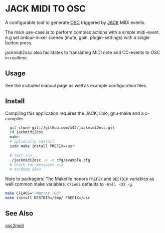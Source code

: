 JACK MIDI TO OSC
================

A configurable tool to generate [OSC](http://opensoundcontrol.org) triggered
by [JACK](http://jackaudio.org/) MIDI events.

The main use-case is to perform complex actions with a simple midi-event.
e.g set ardour-mixer scenes (mute, gain, plugin-settings) with a single button press.

jackmidi2osc also facilitates to translating MIDI note and CC-events to OSC in realtime.

Usage
-----

See the included manual page as well as example configuration files.

Install
-------

Compiling this application requires the JACK, liblo, gnu-make and a c-compiler.

```bash
  git clone git://github.com/x42/jackmidi2osc.git
  cd jackmidi2osc
  make
  # optionally install
  sudo make install PREFIX=/usr
  
  # test run
  ./jackmidi2osc -v -c cfg/example.cfg
  # check for messages via 
  # oscdump 5849
```

Note to packagers: The Makefile honors `PREFIX` and `DESTDIR` variables as well
common make variables. `CFLAGS` defaults to `-Wall -O3 -g`.

```bash
make CFLAGS="-Werror -O3"
make install DESTDIR=/tmp/ PREFIX=/usr
```

See Also
--------

[osc2midi](http://sourceforge.net/projects/osc2midi/)
